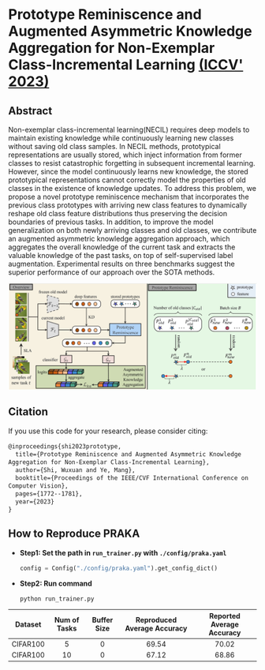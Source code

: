 # Prototype Reminiscence and Augmented Asymmetric Knowledge Aggregation for Non-Exemplar Class-Incremental Learning [(ICCV' 2023)](https://openaccess.thecvf.com/content/ICCV2023/papers/Shi_Prototype_Reminiscence_and_Augmented_Asymmetric_Knowledge_Aggregation_for_Non-Exemplar_Class-Incremental_ICCV_2023_paper.pdf)

## Abstract
Non-exemplar class-incremental learning(NECIL) requires deep models to maintain existing knowledge while continuously learning new classes without saving old class samples. In NECIL methods, prototypical representations are usually stored, which inject information from former classes to resist catastrophic forgetting in subsequent incremental learning. However, since the model continuously learns new knowledge, the stored prototypical representations cannot correctly model the properties of old classes in the existence of knowledge updates. To address this problem, we propose a novel prototype reminiscence mechanism that incorporates the previous class prototypes with arriving new class features to dynamically reshape old class feature distributions thus preserving the decision boundaries of previous tasks. In addition, to improve the model generalization on both newly arriving classes and old classes, we contribute an augmented asymmetric knowledge aggregation approach, which aggregates the overall knowledge of the current task and extracts the valuable knowledge of the past tasks, on top of self-supervised label augmentation. Experimental results on three benchmarks suggest the superior performance of our approach over the SOTA methods.

![PRAKA](../../resources/imgs/praka.png)


## Citation
If you use this code for your research, please consider citing:

```
@inproceedings{shi2023prototype,
  title={Prototype Reminiscence and Augmented Asymmetric Knowledge Aggregation for Non-Exemplar Class-Incremental Learning},
  author={Shi, Wuxuan and Ye, Mang},
  booktitle={Proceedings of the IEEE/CVF International Conference on Computer Vision},
  pages={1772--1781},
  year={2023}
}
```

## How to Reproduce PRAKA

- **Step1: Set the path in `run_trainer.py` with `./config/praka.yaml`**
    ```python
    config = Config("./config/praka.yaml").get_config_dict()
    ```
- **Step2: Run command**
    
    ```python
    python run_trainer.py
    ```

| Dataset  | Num of Tasks | Buffer Size | Reproduced Average Accuracy | Reported Average Accuracy |
| :------: | :----------: | :---------: | :-------------------------: | :-----------------------: |
| CIFAR100 |      5       |      0      |            69.54            |           70.02           |
| CIFAR100 |      10      |      0      |            67.12            |           68.86           |

